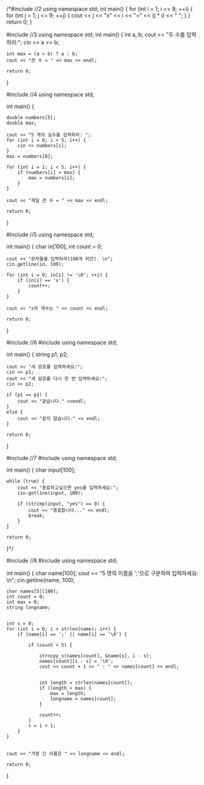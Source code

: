 
/*#include <iostream> //2
using namespace std;
int main() {
    for (int i = 1; i <= 9; ++i) {
        for (int j = 1; j <= 9; ++j) {
            cout << j << "x" << i << "=" << (j * i) << " ";
        }
    }
    return 0;
}



#include <iostream> //3
using namespace std;
int main() {
    int a, b;
    cout << "두 수를 입력하라:";
    cin >> a >> b;

    int max = (a > b) ? a : b;
    cout << "큰 수 = " << max << endl;

    return 0;
}


#include <iostream> //4
using namespace std;

int main() {

    double numbers[5];
    double max;

    cout << "5 개의 실수를 입력하라: ";
    for (int i = 0; i < 5; i++) {
        cin >> numbers[i];
    }
    max = numbers[0];

    for (int i = 1; i < 5; i++) {
        if (numbers[i] > max) {
            max = numbers[i];
        }
    }

    cout << "제일 큰 수 = " << max << endl;

    return 0;
}

#include <iostream> //5
using namespace std;

int main() {
    char in[100];
    int count = 0;

    cout << "문자들을 입력하라(100개 미만). \n";
    cin.getline(in, 100);

    for (int i = 0; in[i] != '\0'; ++i) {
        if (in[i] == 'x') {
            count++;
        }
    }

    cout << "x의 개수는 " << count << endl;

    return 0;
}

#include <iostream> //6
#include <string>
using namespace std;

int main() {
   string p1, p2;

    cout << "새 암호를 입력하세요:";
    cin >> p1;
    cout << "새 암호를 다시 한 번 입력하세요:";
    cin >> p2;

    if (p1 == p2) {
        cout << "같습니다." <<endl;
    }
    else {
        cout << "같지 않습니다." << endl;
    }

    return 0;
}

#include <iostream> //7
#include <cstring>
using namespace std;

int main() {
    char input[100];

    while (true) {
        cout << "종료하고싶으면 yes를 입력하세요:";
        cin.getline(input, 100);

        if (strcmp(input, "yes") == 0) {
            cout << "종료합니다..." << endl;
            break;
        }
    }

    return 0;
}*/

#include <iostream> //8
#include <cstring>
using namespace std;

int main() {
    char name[100]; 
    cout << "5 명의 이름을 ';'으로 구분하여 입력하세요: \n";
    cin.getline(name, 100);

  
    char names[5][100]; 
    int count = 0; 
    int max = 0; 
    string longname; 

  
    int s = 0; 
    for (int i = 0; i < strlen(name); i++) {
        if (name[i] == ';' || name[i] == '\0') {
           
            if (count < 5) {
               
                strncpy_s(names[count], &name[s], i - s);
                names[count][i - s] = '\0'; 
                cout << count + 1 << " : " << names[count] << endl;

              
                int length = strlen(names[count]);
                if (length > max) {
                    max = length;
                    longname = names[count]; 
                }

                count++;
            }
            s = i + 1; 
        }
    }

  
    cout << "가장 긴 이름은 " << longname << endl;

    return 0;
}
